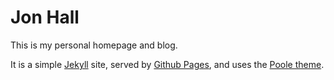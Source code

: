 # Jon Hall

This is my personal homepage and blog.

It is a simple [Jekyll](https://jekyllrb.com/) site, served by [Github Pages](https://pages.github.com), and uses the [Poole theme](https://github.com/poole/poole).
